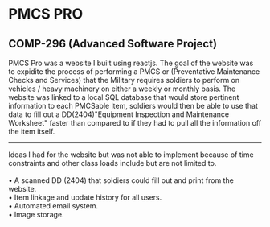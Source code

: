 # PMCS PRO

## COMP-296 (Advanced Software Project)

PMCS Pro was a website I built using reactjs. The goal of the website was to expidite the process
of performing a PMCS or (Preventative Maintenance Checks and Services) that the Military requires
soldiers to perform on vehicles / heavy machinery on either a weekly or monthly basis. The website
was linked to a local SQL database that would store pertinent information to each PMCSable item,
soldiers would then be able to use that data to fill out a DD(2404)"Equipment Inspection and Maintenance
Worksheet" faster than compared to if they had to pull all the information off the item itself. 
_______________________________________________________________________
Ideas I had for the website but was not able to implement because of time constraints and other 
class loads include but are not limited to. <br>
<br>
• A scanned DD (2404) that soldiers could fill out and print from the website. <br>
• Item linkage and update history for all users. <br>
• Automated email system. <br>
• Image storage. <br>


